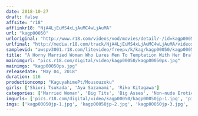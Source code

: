 ```yaml
---
date: 2018-10-27
draft: false
affsite: "r18"
afflinkr18: "NjA4LjEuMS4xLjAuMC4wLjAuMA"
url: "kagp00050"
urloriginal: "http://www.r18.com/videos/vod/movies/detail/-/id=kagp00050"
urlfinal: "http://media.r18.com/track/NjA4LjEuMS4xLjAuMC4wLjAuMA/videos/vod/movies/detail/-/id=kagp00050"
samplevid: "awspv3001.r18.com/litevideo/freepv/k/kag/kagp00050/kagp00050_dmb_w.mp4"
title: "A Horny Married Woman Who Lures Men To Temptation With Her Braless Titties Even Though She's Clothed She Looks More Filthy Than When Simply Naked, And Now It's Time To Punish Her Naughty Body With A Creampie! We're Groping These Real Titties And Licking Them With Her Clothes On And Swirling Her Nipples In Our Tongues Until Her Clothes Are Nice And Wet And See-Through!"
mainimgurl: "pics.r18.com/digital/video/kagp00050/kagp00050ps.jpg"
mainimgs: "kagp00050ps.jpg"
releasedate: "May 04, 2018"
duration: 116
productioncomp: "KaguyahimePt/Mousouzoku"
girls: ['Shiori Tsukada', 'Aya Sazanami', 'Riko Kitagawa']
categories: ['Married Woman', 'Big Tits', 'Big Asses', 'Non-nude Erotica', 'Creampie', 'Hi-Def']
imgurls: ['pics.r18.com/digital/video/kagp00050/kagp00050jp-1.jpg', 'pics.r18.com/digital/video/kagp00050/kagp00050jp-2.jpg', 'pics.r18.com/digital/video/kagp00050/kagp00050jp-3.jpg', 'pics.r18.com/digital/video/kagp00050/kagp00050jp-4.jpg', 'pics.r18.com/digital/video/kagp00050/kagp00050jp-5.jpg', 'pics.r18.com/digital/video/kagp00050/kagp00050jp-6.jpg', 'pics.r18.com/digital/video/kagp00050/kagp00050jp-7.jpg', 'pics.r18.com/digital/video/kagp00050/kagp00050jp-8.jpg', 'pics.r18.com/digital/video/kagp00050/kagp00050jp-9.jpg', 'pics.r18.com/digital/video/kagp00050/kagp00050jp-10.jpg', 'pics.r18.com/digital/video/kagp00050/kagp00050jp-11.jpg', 'pics.r18.com/digital/video/kagp00050/kagp00050jp-12.jpg', 'pics.r18.com/digital/video/kagp00050/kagp00050jp-13.jpg', 'pics.r18.com/digital/video/kagp00050/kagp00050jp-14.jpg', 'pics.r18.com/digital/video/kagp00050/kagp00050jp-15.jpg', 'pics.r18.com/digital/video/kagp00050/kagp00050jp-16.jpg', 'pics.r18.com/digital/video/kagp00050/kagp00050jp-17.jpg', 'pics.r18.com/digital/video/kagp00050/kagp00050jp-18.jpg', 'pics.r18.com/digital/video/kagp00050/kagp00050jp-19.jpg', 'pics.r18.com/digital/video/kagp00050/kagp00050jp-20.jpg']
imgs: ['kagp00050jp-1.jpg', 'kagp00050jp-2.jpg', 'kagp00050jp-3.jpg', 'kagp00050jp-4.jpg', 'kagp00050jp-5.jpg', 'kagp00050jp-6.jpg', 'kagp00050jp-7.jpg', 'kagp00050jp-8.jpg', 'kagp00050jp-9.jpg', 'kagp00050jp-10.jpg', 'kagp00050jp-11.jpg', 'kagp00050jp-12.jpg', 'kagp00050jp-13.jpg', 'kagp00050jp-14.jpg', 'kagp00050jp-15.jpg', 'kagp00050jp-16.jpg', 'kagp00050jp-17.jpg', 'kagp00050jp-18.jpg', 'kagp00050jp-19.jpg', 'kagp00050jp-20.jpg']
---
```

